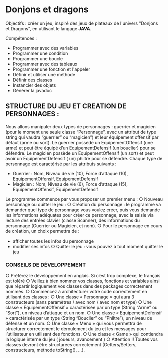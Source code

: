 # Donjons et dragons

Objectifs : créer un jeu, inspiré des jeux de plateaux de l'univers "Donjons et Dragons", en utilisant le langage **JAVA**.

Compétences :
- Programmer avec des variables
- Programmer une condition
- Programmer une boucle
- Programmer avec des tableaux
- Programmer une fonction et l'appeler
- Définir et utiliser une méthode
- Définir des classes
- Instancier des objets
- Générer la javadoc


## STRUCTURE DU JEU ET CREATION DE PERSONNAGES :

Nous allons manipuler deux types de personnages : guerrier et magicien (pour le moment une seule
classe “Personnage”, avec un attribut de type string qui vaudra “guerrier” ou “magicien”) et leur
équipement offensif par défaut (arme ou sort). 
Le guerrier possède un EquipementOffensif (une arme) et peut être équipé d’un EquipementDefensif (un bouclier) pour se défendre. 
Le magicien possède un EquipementOffensif (un sort) et peut avoir un EquipementDefensif ( un) philtre pour se
défendre.
Chaque type de personnage est caractérisé par les attributs suivants :
- Guerrier : Nom, Niveau de vie (10), Force d’attaque (10), EquipementOffensif,
EquipementDefensif
- Magicien : Nom, Niveau de vie (6), Force d’attaque (15), EquipementOffensif,
EquipementDefensif


Le programme commence par vous proposer un premier menu :
○ Nouveau personnage ou quitter le jeu :
○ Création du personnage : le programme va demander quel type de personnage vous
voulez créer, puis vous demande les informations adéquates pour créer ce
personnage, avec la saisie via lecture des entrées clavier (classe Scanner), des
informations du personnage (Guerrier ou Magicien, et nom).
○ Pour le personnage en cours de création, un choix permettra de :
- afficher toutes les infos du personnage
- modifier ses infos
○ Quitter le jeu : vous pouvez à tout moment quitter le jeu


### CONSEILS DE DÉVELOPPEMENT
○ Préférez le développement en anglais. Si c’est trop complexe, le français est toléré
○ Veillez à bien nommer vos classes, fonctions et variables ainsi que répartir logiquement vos
classes dans des packages correctement nommés.
○ Commencez à architecturer votre code correctement en utilisant des classes :
○ Une classe « Personnage » qui aura 3 constructeurs (sans paramètres / avec nom /
avec nom et type)
○ Une classe « EquipementOffensif » caractérisée par un type (String “Arme” ou
“Sort”), un niveau d’attaque et un nom.
○ Une classe « EquipementDefensif » caractérisée par un type (String “Bouclier” ou
“Philtre”), un niveau de défense et un nom.
○ Une classe « Menu » qui vous permettra de structurer correctement le déroulement
du jeu et les messages pour l’utilisateur en utilisant des fonctions.
○ Une classe « Game » qui contiendra la logique interne du jeu ( joueurs, avancement )
○ Attention !! Toutes vos classes devront être structurées correctement (Getters/Setters,
constructeurs, méthode toString(), ...).
